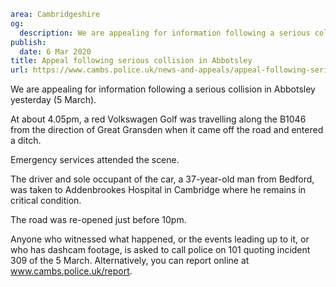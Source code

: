 ```yaml
area: Cambridgeshire
og:
  description: We are appealing for information following a serious collision in Abbotsley yesterday (5 March).
publish:
  date: 6 Mar 2020
title: Appeal following serious collision in Abbotsley
url: https://www.cambs.police.uk/news-and-appeals/appeal-following-serious-collision-in-abbotsley
```

We are appealing for information following a serious collision in Abbotsley yesterday (5 March).

At about 4.05pm, a red Volkswagen Golf was travelling along the B1046 from the direction of Great Gransden when it came off the road and entered a ditch.

Emergency services attended the scene.

The driver and sole occupant of the car, a 37-year-old man from Bedford, was taken to Addenbrookes Hospital in Cambridge where he remains in critical condition.

The road was re-opened just before 10pm.

Anyone who witnessed what happened, or the events leading up to it, or who has dashcam footage, is asked to call police on 101 quoting incident 309 of the 5 March. Alternatively, you can report online at www.cambs.police.uk/report.
